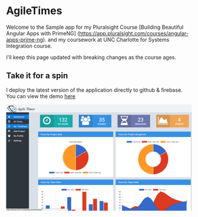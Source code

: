 # AgileTimes

Welcome to the Sample app for my Pluralsight Course  [Building Beautiful Angular Apps with PrimeNG] (https://app.pluralsight.com/courses/angular-apps-prime-ng). and my coursework at UNC Charlotte for Systems Integration course.

I'll keep this page updated with breaking changes as the course ages.

## Take it for a spin

I deploy the latest version of the application directly to github & firebase. You can view the demo [here](https://testrepo-6f41c.firebaseapp.com/#/dashboard)

![alt text](https://github.com/RahulReddy-Arva/testRepo/blob/master/Screen%20Shot%202017-10-01%20at%205.31.56%20PM.png)
